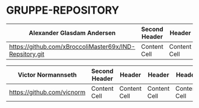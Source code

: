# GRUPPE-REPOSITORY
| Alexander Glasdam Andersen | Second Header |Header  | Header  |Header | Header  |
| ------------- | ------------- |------------- | ------------- |------------- | ------------- |
| https://github.com/xBroccoliMaster69x/IND-Repsitory.git  | Content Cell  | Content Cell  | Content Cell  |  Content Cell  |Content Cell  |


| Victor Normannseth | Second Header |Header  | Header  |Header | Header  |
| ------------- | ------------- |------------- | ------------- |------------- | ------------- |
| https://github.com/vicnorm  | Content Cell  | Content Cell  | Content Cell  |  Content Cell  |Content Cell  |


